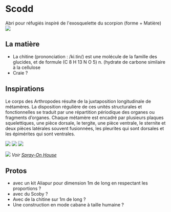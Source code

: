 # Scodd

Abri pour réfugiés inspiré de l'exosquelette du scorpion (forme + Matière)
![](https://i.imgur.com/cd6gOBt.jpg)

## La matière

+ La chitine (prononciation : /ki.tin/) est une molécule de la famille des glucides, et de formule (C 8 H 13 N O 5) n. (hydrate de carbone similaire à la cellulose
+ Craie ?

## Inspirations

Le corps des Arthropodes résulte de la juxtaposition longitudinale de métamères. La disposition régulière de ces unités structurales et fonctionnelles se traduit par une répartition périodique des organes ou fragments d’organes. Chaque métamère est encadré par plusieurs plaques squelettiques, une pièce dorsale, le tergite, une pièce ventrale, le sternite et deux pièces latérales souvent fusionnées, les pleurites qui sont dorsales et les épimérites qui sont ventrales. 


![](https://i.imgur.com/vkErAq4.jpg)
![](https://i.imgur.com/zdUcy2S.jpg)
![](https://i.imgur.com/yUYGA22.jpg)

![](https://i.imgur.com/fo61txW.jpg)
_Voir [Spray-On House](http://www.hiveforhousing.com/products/material-sciences/citation-spray-on-house_s)_


## Protos


+ avec un kit Aliapur pour dimension 1m de long en respectant les proportions ?
+ avec du Scoby ?
+ Avec de la chitine sur 1m de long ?
+ Une construction en mode cabane à taille humaine ?
